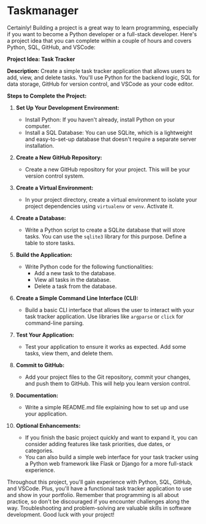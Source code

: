 # Taskmanager

Certainly! Building a project is a great way to learn programming, especially if you want to become a Python developer or a full-stack developer. Here's a project idea that you can complete within a couple of hours and covers Python, SQL, GitHub, and VSCode:

**Project Idea: Task Tracker**

**Description:** Create a simple task tracker application that allows users to add, view, and delete tasks. You'll use Python for the backend logic, SQL for data storage, GitHub for version control, and VSCode as your code editor.

**Steps to Complete the Project:**

1. **Set Up Your Development Environment:**
   - Install Python: If you haven't already, install Python on your computer.
   - Install a SQL Database: You can use SQLite, which is a lightweight and easy-to-set-up database that doesn't require a separate server installation.

2. **Create a New GitHub Repository:**
   - Create a new GitHub repository for your project. This will be your version control system.

3. **Create a Virtual Environment:**
   - In your project directory, create a virtual environment to isolate your project dependencies using `virtualenv` or `venv`. Activate it.

4. **Create a Database:**
   - Write a Python script to create a SQLite database that will store tasks. You can use the `sqlite3` library for this purpose. Define a table to store tasks.

5. **Build the Application:**
   - Write Python code for the following functionalities:
     - Add a new task to the database.
     - View all tasks in the database.
     - Delete a task from the database.

6. **Create a Simple Command Line Interface (CLI):**
   - Build a basic CLI interface that allows the user to interact with your task tracker application. Use libraries like `argparse` or `click` for command-line parsing.

7. **Test Your Application:**
   - Test your application to ensure it works as expected. Add some tasks, view them, and delete them.

8. **Commit to GitHub:**
   - Add your project files to the Git repository, commit your changes, and push them to GitHub. This will help you learn version control.

9. **Documentation:**
   - Write a simple README.md file explaining how to set up and use your application.

10. **Optional Enhancements:**
    - If you finish the basic project quickly and want to expand it, you can consider adding features like task priorities, due dates, or categories.
    - You can also build a simple web interface for your task tracker using a Python web framework like Flask or Django for a more full-stack experience.

Throughout this project, you'll gain experience with Python, SQL, GitHub, and VSCode. Plus, you'll have a functional task tracker application to use and show in your portfolio. Remember that programming is all about practice, so don't be discouraged if you encounter challenges along the way. Troubleshooting and problem-solving are valuable skills in software development. Good luck with your project!

